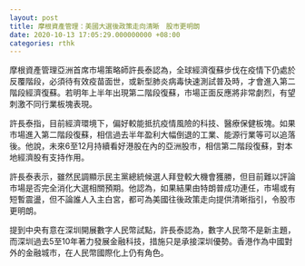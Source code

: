 ```yaml
---
layout: post
title: 摩根資產管理：美國大選後政策走向清晰　股市更明朗
date: 2020-10-13 17:05:29.000000000 +08:00
categories: rthk
---
```


摩根資產管理亞洲首席市場策略師許長泰認為，全球經濟復蘇步伐在疫情下仍處於反覆階段，必須待有效疫苗面世，或新型肺炎病毒快速測試普及時，才會進入第二階段經濟復蘇。若明年上半年出現第二階段復蘇，市場正面反應將非常劇烈，有望刺激不同行業板塊表現。

許長泰指，目前經濟環境下，偏好較能抵抗疫情風險的科技、醫療保健板塊。如果市場進入第二階段復蘇，相信過去半年盈利大幅倒退的工業、能源行業等可以追落後。他說，未來6至12月持續看好港股在內的亞洲股市，相信第二階段復蘇，對本地經濟股有支持作用。

許長泰表示，雖然民調顯示民主黨總統候選人拜登較大機會獲勝，但目前難以評論市場是否完全消化大選相關預期。他認為，如果結果由特朗普成功連任，市場或有短暫震盪，但不論誰人入主白宮，都可為美國往後政策走向提供清晰指引，令股市更明朗。

提到中央有意在深圳開展數字人民幣試點，許長泰認為，數字人民幣不是新主題，而深圳過去5至10年著力發展金融科技，措施只是承接深圳優勢。香港作為中國對外的金融城市，在人民幣國際化上仍有角色。
